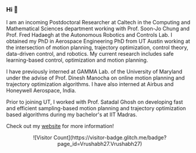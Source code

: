 ### Hi 👋

<!--
**Vrushabh27/Vrushabh27** is a ✨ _special_ ✨ repository because its `README.md` (this file) appears on your GitHub profile.

Here are some ideas to get you started:

- 🔭 I’m currently working on ...
- 🌱 I’m currently learning ...
- 👯 I’m looking to collaborate on ...
- 🤔 I’m looking for help with ...
- 💬 Ask me about ...
- 📫 How to reach me: ...
- 😄 Pronouns: ...
- ⚡ Fun fact: ...
-->
I am an incoming Postdoctoral Researcher at Caltech in the Computing and Mathematical Sciences department working with Prof. Soon-Jo Chung and Prof. Fred Hadaegh at the Autonomous Robotics and Controls Lab. I obtained my PhD in Aerospace Engineering PhD from UT Austin working at the intersection of motion planning, trajectory optimization, control theory, data-driven control, and robotics. My current research includes safe learning-based control, optimization and motion planning.

I have previously interned at GAMMA Lab. of the University of Maryland under the advise of Prof. Dinesh Manocha on online motion planning and trajectory optimization algorithms. I have also interned at Airbus and Honeywell Aerospace, India.

Prior to joining UT, I worked with Prof. Satadal Ghosh on developing fast and efficient sampling-based motion planning and trajectory optimization based algorithms during my bachelor's at IIT Madras.

Check out my [website](https://vrushabh27.github.io/vrushabh_zinage/) for more information!

<p align="center">
![Visitor Count](https://visitor-badge.glitch.me/badge?page_id=Vrushabh27.Vrushabh27)
</p>

